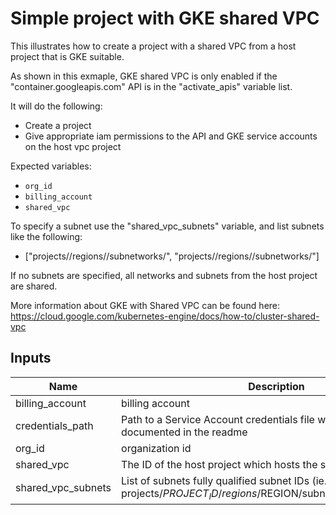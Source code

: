 # Simple project with GKE shared VPC

This illustrates how to create a project with a shared VPC from a host project that is GKE suitable.

As shown in this exmaple, GKE shared VPC is only enabled if the "container.googleapis.com" API is in the "activate_apis" variable list.

It will do the following:
- Create a project
- Give appropriate iam permissions to the API and GKE service accounts on the host vpc project

Expected variables:
- `org_id`
- `billing_account`
- `shared_vpc`

To specify a subnet use the "shared_vpc_subnets" variable, and list subnets like the following:
- ["projects/<my-project-id>/regions/<my-region>/subnetworks/<subnet-one-id>", "projects/<my-project-id>/regions/<my-region>/subnetworks/<subnet-two-id>"]

If no subnets are specified, all networks and subnets from the host project are shared.

More information about GKE with Shared VPC can be found here: https://cloud.google.com/kubernetes-engine/docs/how-to/cluster-shared-vpc

[^]: (autogen_docs_start)

## Inputs

| Name | Description | Type | Default | Required |
|------|-------------|:----:|:-----:|:-----:|
| billing\_account | billing account | string | - | yes |
| credentials\_path | Path to a Service Account credentials file with permissions documented in the readme | string | - | yes |
| org\_id | organization id | string | - | yes |
| shared\_vpc | The ID of the host project which hosts the shared VPC | string | - | yes |
| shared\_vpc\_subnets | List of subnets fully qualified subnet IDs (ie. projects/$PROJECT_ID/regions/$REGION/subnetworks/$SUBNET_ID) | list | `<list>` | no |

[^]: (autogen_docs_end)
